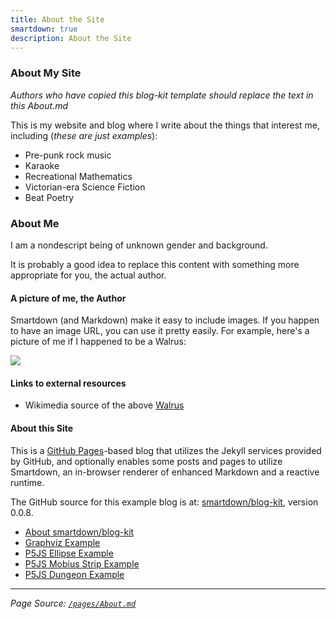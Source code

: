 ```yaml
---
title: About the Site
smartdown: true
description: About the Site
---
```


### About My Site

*Authors who have copied this blog-kit template should replace the text in this About.md*

This is my website and blog where I write about the things that interest me, including (*these are just examples*):

- Pre-punk rock music
- Karaoke
- Recreational Mathematics
- Victorian-era Science Fiction
- Beat Poetry

### About Me

I am a nondescript being of unknown gender and background.

It is probably a good idea to replace this content with something more appropriate for you, the actual author.


#### A picture of me, the Author

Smartdown (and Markdown) make it easy to include images. If you happen to have an image URL, you can use it pretty easily. For example, here's a picture of me if I happened to be a Walrus:


![](https://upload.wikimedia.org/wikipedia/commons/thumb/c/ce/Noaa-walrus22.jpg/320px-Noaa-walrus22.jpg)


#### Links to external resources

- Wikimedia source of the above [Walrus](https://commons.wikimedia.org/wiki/File:Noaa-walrus22.jpg)

#### About this Site

This is a [GitHub Pages](https://pages.github.com)-based blog that utilizes the Jekyll services provided by GitHub, and optionally enables some posts and pages to utilize Smartdown, an in-browser renderer of enhanced Markdown and a reactive runtime.

The GitHub source for this example blog is at: [smartdown/blog-kit](https://github.com/smartdown/blog-kit/), version 0.0.8.

- [About smartdown/blog-kit](/pages/AboutBlogKit)
- [Graphviz Example](/pages/Graphviz)
- [P5JS Ellipse Example](/pages/Ellipse)
- [P5JS Mobius Strip Example](/pages/Mobius)
- [P5JS Dungeon Example](/pages/Dungeon)

---

*Page Source: [`/pages/About.md`](/pages/About.md#-blank)*
